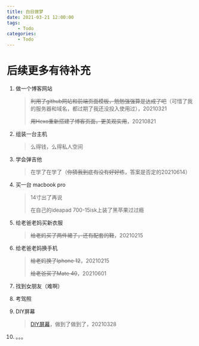 ```yaml
---
title: 白日做梦
date: 2021-03-21 12:00:00
tags: 
    - Todo
categories:
    - Todo
---
```


# 后续更多有待补充

<!--more-->

1. 做一个博客网站

   > ~~利用了github网站和前端页面模板，勉勉强强算是达成了吧~~（可惜了我的服务器和域名，都过期了我还没投入使用过），20210321
   > 
   > ~~用Hexo重新搭建了博客页面，更美观实用~~，20210821
   

2. 组装一台主机

   > 么得钱，么得私人空间

3. 学会弹吉他

   > 在学了在学了（~~你猜我到底有没有好好练~~，答案是否定的20210614）

4. 买一台 macbook pro

   > 14寸出了再说
   >
   > 在自己的ideapad 700-15isk上装了黑苹果过过瘾

5. 给老爸老妈买新衣服

   > ~~给老妈买了两件裙子，还有配套的鞋~~，20210215

6. 给老爸老妈换手机

   > ~~给老妈换了Iphone 12~~，20210215
   >
   > ~~给老爸买了Mate 40~~，20210601

7. 找到女朋友（难啊）

8. 考驾照

9. DIY屏幕

   > [DIY屏幕](https://ashestar.github.io/diy/2021/03/28/DIY%E5%B1%8F%E5%B9%95.html)，做到了做到了，20210328

10. 。。。